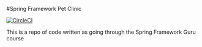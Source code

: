 #Spring Framework Pet Clinic

[![CircleCI](https://circleci.com/gh/jgilbert90042/sfg-pet-clinic.svg?style=svg)](https://circleci.com/gh/jgilbert90042/sfg-pet-clinic)

This is a repo of code written as going through the Spring Framework Guru course